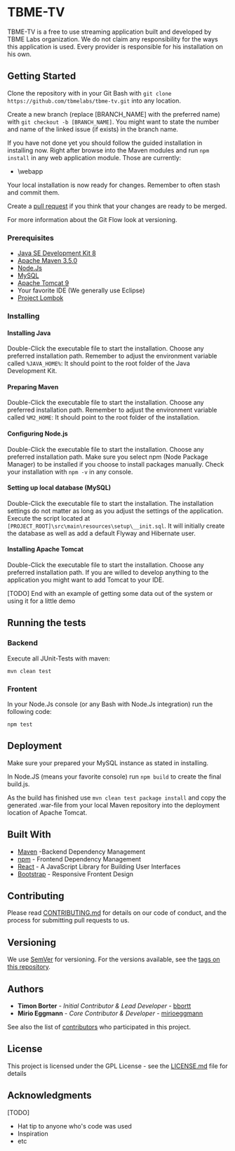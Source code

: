 # TBME-TV

TBME-TV is a free to use streaming application built and developed
by TBME Labs organization. We do not claim any responsibility for the
ways this application is used. Every provider is responsible for his
installation on his own.

## Getting Started

Clone the repository with in your Git Bash with `git clone https://github.com/tbmelabs/tbme-tv.git` into any location.

Create a new branch (replace [BRANCH\_NAME] with the preferred name) with `git checkout -b [BRANCH_NAME]`. You might want to state the number and name of the linked issue (if exists) in the branch name.

If you have not done yet you should follow the guided installation in installing now. Right after browse into the Maven modules and run `npm install` in any web application module. Those are currently:
 * \webapp

Your local installation is now ready for changes. Remember to often stash and commit them.

Create a [pull request](https://github.com/tbmelabs/tbme-tv/compare) if you think that your changes are ready to be merged.

For more information about the Git Flow look at versioning.

### Prerequisites

* [Java SE Development Kit 8](http://www.oracle.com/technetwork/java/javase/downloads/jdk8-downloads-2133151.html)
* [Apache Maven 3.5.0](https://maven.apache.org/download.cgi)
* [Node.Js](https://nodejs.org/en/download/)
* [MySQL](https://www.mysql.com/)
* [Apache Tomcat 9](https://tomcat.apache.org/download-90.cgi)
* Your favorite IDE (We generally use Eclipse)
* [Project Lombok](https://projectlombok.org/download)

### Installing

#### Installing Java

Double-Click the executable file to start the installation. Choose any preferred installation path. Remember to adjust the environment variable called `%JAVA_HOME%`: It should point to the root folder of the Java Development Kit.

#### Preparing Maven

Double-Click the executable file to start the installation. Choose any preferred installation path. Remember to adjust the environment variable called `%M2_HOME`: It should point to the root folder of the installation.

#### Configuring Node.js

Double-Click the executable file to start the installation. Choose any preferred installation path. Make sure you select npm (Node Package Manager) to be installed if you choose to install packages manually. Check your installation with `npm -v` in any console.

#### Setting up local database (MySQL)

Double-Click the executable file to start the installation. The installation settings do not matter as long as you adjust the settings of the application. Execute the script located at `[PROJECT_ROOT]\src\main\resources\setup\__init.sql`. It will initially create the database as well as add a default Flyway and Hibernate user.

#### Installing Apache Tomcat

Double-Click the executable file to start the installation. Choose any preferred installation path. If you are willed to develop anything to the application you might want to add Tomcat to your IDE.

[TODO] End with an example of getting some data out of the system or using it for a little demo

## Running the tests

### Backend

Execute all JUnit-Tests with maven:
```
mvn clean test
```

### Frontent

In your Node.Js console (or any Bash with Node.Js integration) run the following code:
```
npm test
```

## Deployment

Make sure your prepared your MySQL instance as stated in installing.

In Node.JS (means your favorite console) run `npm build` to create the final build.js.

As the build has finished use `mvn clean test package install` and copy the generated .war-file from your local Maven repository into the deployment location of Apache Tomcat.

## Built With

* [Maven](https://maven.apache.org/) -Backend Dependency Management
* [npm](https://www.npmjs.com/) - Frontend Dependency Management
* [React](https://facebook.github.io/react/) - A JavaScript Library for Building User Interfaces
* [Bootstrap](http://getbootstrap.com/) - Responsive Frontent Design

## Contributing

Please read [CONTRIBUTING.md](CONTRIBUTING.md) for details on our code of conduct, and the process for submitting pull requests to us.

## Versioning

We use [SemVer](http://semver.org/) for versioning. For the versions available, see the [tags on this repository](https://github.com/tbmelabs/tbme-tv/tags). 

## Authors

* **Timon Borter** - *Initial Contributor & Lead Developer* - [bbortt](https://github.com/bbortt)
* **Mirio Eggmann** - *Core Contributor & Developer* - [mirioeggmann](https://github.com/mirioeggmann)

See also the list of [contributors](https://github.com/tbmelabs/tbme-tv/contributors) who participated in this project.

## License

This project is licensed under the GPL License - see the [LICENSE.md](LICENSE.md) file for details

## Acknowledgments

[TODO]

* Hat tip to anyone who's code was used
* Inspiration
* etc
